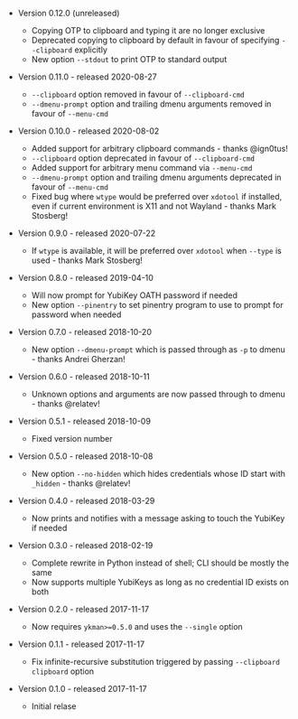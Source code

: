 - Version 0.12.0 (unreleased)
  - Copying OTP to clipboard and typing it are no longer exclusive
  - Deprecated copying to clipboard by default in favour of specifying
    `--clipboard` explicitly
  - New option `--stdout` to print OTP to standard output

- Version 0.11.0 - released 2020-08-27
  - `--clipboard` option removed in favour of `--clipboard-cmd`
  - `--dmenu-prompt` option and trailing dmenu arguments removed in favour of
    `--menu-cmd`

- Version 0.10.0 - released 2020-08-02
  - Added support for arbitrary clipboard commands - thanks @ign0tus!
  - `--clipboard` option deprecated in favour of `--clipboard-cmd`
  - Added support for arbitrary menu command via `--menu-cmd`
  - `--dmenu-prompt` option and trailing dmenu arguments deprecated in favour of
    `--menu-cmd`
  - Fixed bug where `wtype` would be preferred over `xdotool` if installed, even
    if current environment is X11 and not Wayland - thanks Mark Stosberg!

- Version 0.9.0 - released 2020-07-22
  - If `wtype` is available, it will be preferred over `xdotool` when `--type`
    is used - thanks Mark Stosberg!

- Version 0.8.0 - released 2019-04-10
  - Will now prompt for YubiKey OATH password if needed
  - New option `--pinentry` to set pinentry program to use to prompt for
    password when needed

- Version 0.7.0 - released 2018-10-20
  - New option `--dmenu-prompt` which is passed through as `-p` to dmenu -
    thanks Andrei Gherzan!

- Version 0.6.0 - released 2018-10-11
  - Unknown options and arguments are now passed through to dmenu - thanks
    @relatev!

- Version 0.5.1 - released 2018-10-09
  - Fixed version number

- Version 0.5.0 - released 2018-10-08
  - New option `--no-hidden` which hides credentials whose ID start with
    `_hidden` - thanks @relatev!

- Version 0.4.0 - released 2018-03-29
  - Now prints and notifies with a message asking to touch the YubiKey if needed

- Version 0.3.0 - released 2018-02-19
  - Complete rewrite in Python instead of shell; CLI should be mostly the same
  - Now supports multiple YubiKeys as long as no credential ID exists on both

- Version 0.2.0 - released 2017-11-17
  - Now requires `ykman>=0.5.0` and uses the `--single` option

- Version 0.1.1 - released 2017-11-17
  - Fix infinite-recursive substitution triggered by passing
    `--clipboard clipboard` option

- Version 0.1.0 - released 2017-11-17
  - Initial relase
